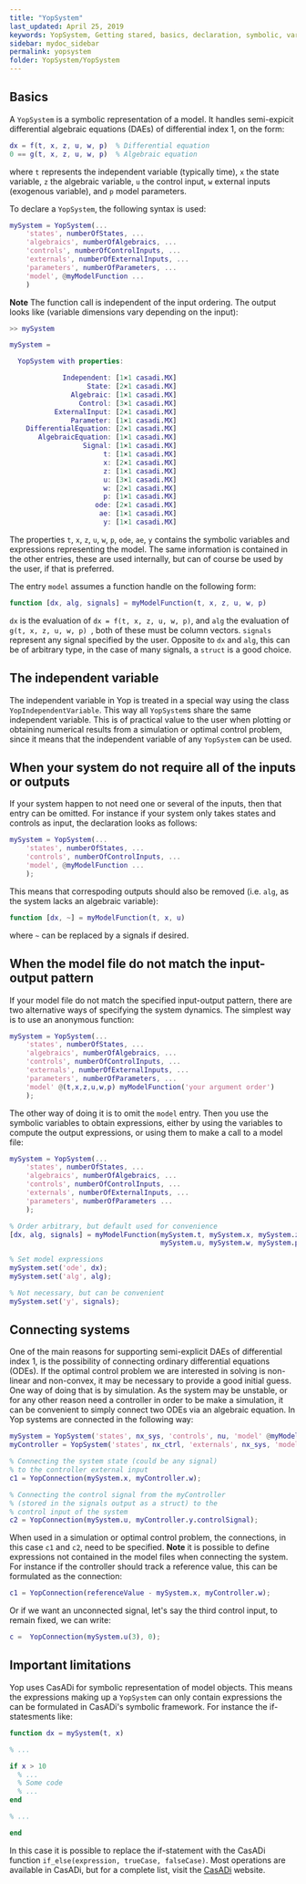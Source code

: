 ```yaml
---
title: "YopSystem"
last_updated: April 25, 2019
keywords: YopSystem, Getting stared, basics, declaration, symbolic, variables
sidebar: mydoc_sidebar
permalink: yopsystem
folder: YopSystem/YopSystem
---
```

## Basics
A `YopSystem` is a symbolic representation of a model. It handles semi-expicit differential algebraic equations (DAEs) of differential index 1, on the form:
```matlab
dx = f(t, x, z, u, w, p)  % Differential equation
0 == g(t, x, z, u, w, p)  % Algebraic equation
```
where `t` represents the independent variable (typically time), `x` the state variable, `z` the algebraic variable, `u` the control input, `w` external inputs (exogenous variable), and `p` model parameters.

To declare a `YopSystem`, the following syntax is used:
```matlab
mySystem = YopSystem(...
    'states', numberOfStates, ...
    'algebraics', numberOfAlgebraics, ...
    'controls', numberOfControlInputs, ...
    'externals', numberOfExternalInputs, ...
    'parameters', numberOfParameters, ...
    'model', @myModelFunction ...
    )
```
**Note** The function call is independent of the input ordering. The output looks like (variable dimensions vary depending on the input):
```matlab
>> mySystem

mySystem =

  YopSystem with properties:

             Independent: [1×1 casadi.MX]
                   State: [2×1 casadi.MX]
               Algebraic: [1×1 casadi.MX]
                 Control: [3×1 casadi.MX]
           ExternalInput: [2×1 casadi.MX]
               Parameter: [1×1 casadi.MX]
    DifferentialEquation: [2×1 casadi.MX]
       AlgebraicEquation: [1×1 casadi.MX]
                  Signal: [1×1 casadi.MX]
                       t: [1×1 casadi.MX]
                       x: [2×1 casadi.MX]
                       z: [1×1 casadi.MX]
                       u: [3×1 casadi.MX]
                       w: [2×1 casadi.MX]
                       p: [1×1 casadi.MX]
                     ode: [2×1 casadi.MX]
                      ae: [1×1 casadi.MX]
                       y: [1×1 casadi.MX]
```
The properties `t`, `x`, `z`, `u`, `w`, `p`, `ode`, `ae`, `y` contains the symbolic variables and expressions representing the model. The same information is contained in the other entries, these are used internally, but can of course be used by the user, if that is preferred.

The entry `model` assumes a function handle on the following form:
```matlab
function [dx, alg, signals] = myModelFunction(t, x, z, u, w, p)
```
`dx` is the evaluation of `dx = f(t, x, z, u, w, p)`, and `alg` the evaluation of `g(t, x, z, u, w, p) `, both of these must be column vectors. `signals` represent any signal specified by the user. Opposite to `dx` and `alg`, this can be of arbitrary type, in the case of many signals, a `struct` is a good choice.

## The independent variable
The independent variable in Yop is treated in a special way using the class `YopIndependentVariable`. This way all `YopSystem`s share the same independent variable. This is of practical value to the user when plotting or obtaining numerical results from a simulation or optimal control problem, since it means that the independent variable of any `YopSystem` can be used.

## When your system do not require all of the inputs or outputs
If your system happen to not need one or several of the inputs, then that entry can be omitted. For instance if your system only takes states and controls as input, the declaration looks as follows:
```matlab
mySystem = YopSystem(...
    'states', numberOfStates, ...
    'controls', numberOfControlInputs, ...
    'model', @myModelFunction ...
    );
```
This means that correspoding outputs should also be removed (i.e. `alg`, as the system lacks an algebraic variable):
```matlab
function [dx, ~] = myModelFunction(t, x, u)
```
where `~` can be replaced by a signals if desired.

## When the model file do not match the input-output pattern
If your model file do not match the specified input-output pattern, there are two alternative ways of specifying the system dynamics. The simplest way is to use an anonymous function:
```matlab
mySystem = YopSystem(...
    'states', numberOfStates, ...
    'algebraics', numberOfAlgebraics, ...
    'controls', numberOfControlInputs, ...
    'externals', numberOfExternalInputs, ...
    'parameters', numberOfParameters, ...
    'model' @(t,x,z,u,w,p) myModelFunction('your argument order')
    );
```
The other way of doing it is to omit the `model` entry. Then you use the symbolic variables to obtain expressions, either by using the variables to compute the output expressions, or using them to make a call to a model file:
```matlab
mySystem = YopSystem(...
    'states', numberOfStates, ...
    'algebraics', numberOfAlgebraics, ...
    'controls', numberOfControlInputs, ...
    'externals', numberOfExternalInputs, ...
    'parameters', numberOfParameters ...
    );

% Order arbitrary, but default used for convenience
[dx, alg, signals] = myModelFunction(mySystem.t, mySystem.x, mySystem.z, ...
                                     mySystem.u, mySystem.w, mySystem.p);

% Set model expressions
mySystem.set('ode', dx);
mySystem.set('alg', alg);

% Not necessary, but can be convenient
mySystem.set('y', signals);
```

## Connecting systems
One of the main reasons for supporting semi-explicit DAEs of differential index 1, is the possibility of connecting ordinary differential equations (ODEs). If the optimal control problem we are interested in solving is non-linear and non-convex, it may be necessary to provide a good initial guess. One way of doing that is by simulation. As the system may be unstable, or for any other reason need a controller in order to be make a simulation, it can be convenient to simply connect two ODEs via an algebraic equation. In Yop systems are connected in the following way:
```matlab
mySystem = YopSystem('states', nx_sys, 'controls', nu, 'model' @myModelFunction);
myController = YopSystem('states', nx_ctrl, 'externals', nx_sys, 'model', @myController);

% Connecting the system state (could be any signal)
% to the controller external input
c1 = YopConnection(mySystem.x, myController.w);

% Connecting the control signal from the myController
% (stored in the signals output as a struct) to the
% control input of the system
c2 = YopConnection(mySystem.u, myController.y.controlSignal);
```
When used in a simulation or optimal control problem, the connections, in this case `c1` and `c2`, need to be specified. **Note** it is possible to define expressions not contained in the model files when connecting the system. For instance if the controller should track a reference value, this can be formulated as the connection:
```matlab
c1 = YopConnection(referenceValue - mySystem.x, myController.w);
```
Or if we want an unconnected signal, let's say the third control input, to remain fixed, we can write:
```matlab
c =  YopConnection(mySystem.u(3), 0);
```

## Important limitations
Yop uses CasADi for symbolic representation of model objects. This means the expressions making up a `YopSystem` can only contain expressions the can be formulated in CasADi's symbolic framework. For instance the if-statesments like:
```matlab
function dx = mySystem(t, x)

% ...

if x > 10
  % ...
  % Some code
  % ...
end

% ...

end
```
In this case it is possible to replace the if-statement with the CasADi function `if_else(expression, trueCase, falseCase)`. Most operations are available in CasADi, but for a complete list, visit the [CasADi](https://web.casadi.org/docs/#list-of-operations) website.
